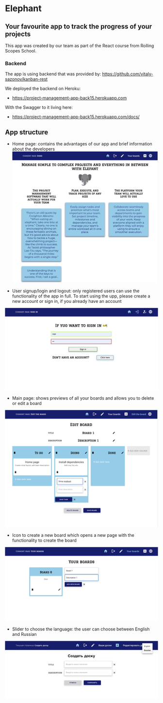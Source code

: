 # Elephant

## Your favourite app to track the progress of your projects

This app was created by our team as part of the React course from Rolling Scopes School.
### Backend

The app is using backend that was provided by: 
https://github.com/vitaly-sazonov/kanban-rest  

We deployed the backend on Heroku:

* https://project-management-app-back15.herokuapp.com

With the Swagger to it living here:

* https://project-management-app-back15.herokuapp.com/docs/ 

## App structure

- Home page: contains the advantages of our app and brief information about the developers
![](https://raw.githubusercontent.com/mlatysheva/project-management-app/main/screenshot_home.png)

- User signup/login and logout: only registered users can use the functionality of the app in full. To start using the upp, please create a new account or sign in, if you already have an account

![](https://raw.githubusercontent.com/mlatysheva/project-management-app/main/screenshot_signin.png)

- Main page: shows previews of all your boards and allows you to delete or edit a board

![](https://raw.githubusercontent.com/mlatysheva/project-management-app/main/screenshot_boardroute.png)

- Icon to create a new board which opens a new page with the functionality to create the board

![](https://raw.githubusercontent.com/mlatysheva/project-management-app/main/screenshot_mainroute.png)

- Slider to choose the language: the user can choose between English and Russian

![](https://raw.githubusercontent.com/mlatysheva/project-management-app/main/screenshot_language_localisation.png)




